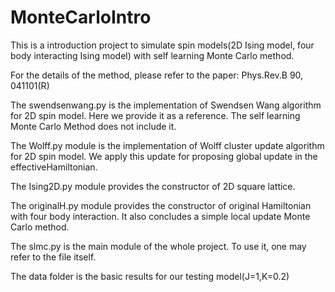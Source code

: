 # MonteCarloIntro

This is a introduction project to simulate spin models(2D Ising model, four body interacting Ising model) with self learning Monte Carlo method. 

For the details of the method, please refer to the paper: Phys.Rev.B 90, 041101(R)

The swendsenwang.py is the implementation of Swendsen Wang algorithm for 2D spin model. Here we provide it as a reference. The self learning Monte Carlo Method does not include it.

The Wolff.py module is the implementation of Wolff cluster update algorithm for 2D spin model. We apply this update for proposing global update in the effectiveHamiltonian.

The Ising2D.py module provides the constructor of 2D square lattice.

The originalH.py module provides the constructor of original Hamiltonian with four body interaction. It also concludes a simple local update Monte Carlo method.

The slmc.py is the main module of the whole project. To use it, one may refer to the file itself.

The data folder is the basic results for our testing model(J=1,K=0.2)

